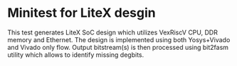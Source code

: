 # Minitest for LiteX desgin

This test generates LiteX SoC design which utilizes VexRiscV CPU, DDR memory and Ethernet. The design is implemented using both Yosys+Vivado and Vivado only flow. Output bitstream(s) is then processed using bit2fasm utility which allows to identify missing degbits.

